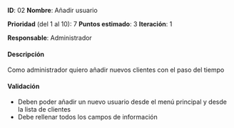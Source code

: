 **ID**: 02
**Nombre**: Añadir usuario

**Prioridad** (del 1 al 10): 7
**Puntos estimado**: 3
**Iteración**: 1

**Responsable**: Administrador

#### Descripción
Como administrador quiero añadir nuevos clientes con el paso del tiempo

#### Validación
* Deben poder añadir un nuevo usuario desde el menú principal y desde la lista de clientes
* Debe rellenar todos los campos de información
